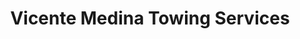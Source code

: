 ---
title: "Vicente Medina Towing Services"
url: /indianapolis/vicente-medina-towing-services/
shop: car repair
---